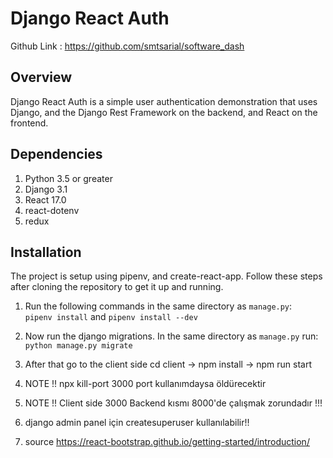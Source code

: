 # Django React Auth
Github Link : https://github.com/smtsarial/software_dash
## Overview

Django React Auth is a simple user authentication demonstration that uses
Django, and the Django Rest Framework on the backend, and React on the frontend.

## Dependencies

1. Python 3.5 or greater
2. Django 3.1
3. React 17.0
4. react-dotenv
5. redux


## Installation

The project is setup using pipenv, and create-react-app. Follow these steps after
cloning the repository to get it up and running.

1. Run the following commands in the same directory as `manage.py`:  
   `pipenv install` and `pipenv install --dev`

2. Now run the django migrations. In the same directory as `manage.py` run:  
   `python manage.py migrate`
  
3. After that go to the client side cd client -> npm install -> npm run start
4. NOTE !! npx kill-port 3000 port kullanımdaysa öldürecektir 
5. NOTE !! Client side 3000 Backend kısmı 8000'de çalışmak zorundadır !!!
6. django admin panel için createsuperuser kullanılabilir!!
7. source https://react-bootstrap.github.io/getting-started/introduction/
